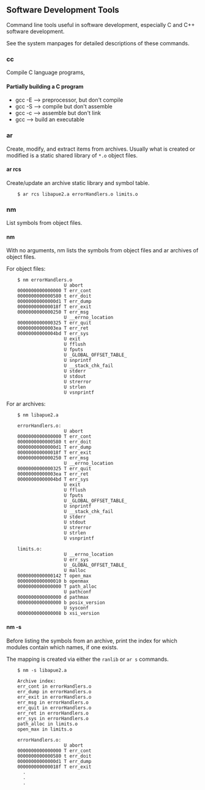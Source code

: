 ## Software Development Tools
Command line tools useful in software development, especially
C and C++ software development.

See the system manpages for detailed descriptions of these commands.
### cc
Compile C language programs,
#### Partially building a C program
* gcc -E  --> preprocessor, but don't compile
* gcc -S  --> compile but don't assemble
* gcc -c  --> assemble but don't link
* gcc     --> build an executable

### ar
Create, modify, and extract items from archives.  Usually what is
created or modified is a static shared library of `*.o` object files.
#### ar rcs
Create/update an archive static library and symbol table.
```
    $ ar rcs libapue2.a errorHandlers.o limits.o
```
### nm 
List symbols from object files.
#### nm
With no arguments, nm lists the symbols from object files
and ar archives of object files.

For object files:
```
    $ nm errorHandlers.o
                     U abort
    0000000000000000 T err_cont
    0000000000000580 t err_doit
    00000000000000d1 T err_dump
    000000000000018f T err_exit
    0000000000000250 T err_msg
                     U __errno_location
    0000000000000325 T err_quit
    00000000000003ea T err_ret
    00000000000004bd T err_sys
                     U exit
                     U fflush
                     U fputs
                     U _GLOBAL_OFFSET_TABLE_
                     U snprintf
                     U __stack_chk_fail
                     U stderr
                     U stdout
                     U strerror
                     U strlen
                     U vsnprintf
```
For ar archives:
```
    $ nm libapue2.a 

    errorHandlers.o:
                     U abort
    0000000000000000 T err_cont
    0000000000000580 t err_doit
    00000000000000d1 T err_dump
    000000000000018f T err_exit
    0000000000000250 T err_msg
                     U __errno_location
    0000000000000325 T err_quit
    00000000000003ea T err_ret
    00000000000004bd T err_sys
                     U exit
                     U fflush
                     U fputs
                     U _GLOBAL_OFFSET_TABLE_
                     U snprintf
                     U __stack_chk_fail
                     U stderr
                     U stdout
                     U strerror
                     U strlen
                     U vsnprintf

    limits.o:
                     U __errno_location
                     U err_sys
                     U _GLOBAL_OFFSET_TABLE_
                     U malloc
    0000000000000142 T open_max
    0000000000000010 b openmax
    0000000000000000 T path_alloc
                     U pathconf
    0000000000000000 d pathmax
    0000000000000000 b posix_version
                     U sysconf
    0000000000000008 b xsi_version
```
#### nm -s
Before listing the symbols from an archive, print the index for
which modules contain which names, if one exists.

The mapping is created via either the `ranlib` or `ar s` commands. 
```
    $ nm -s libapue2.a 

    Archive index:
    err_cont in errorHandlers.o
    err_dump in errorHandlers.o
    err_exit in errorHandlers.o
    err_msg in errorHandlers.o
    err_quit in errorHandlers.o
    err_ret in errorHandlers.o
    err_sys in errorHandlers.o
    path_alloc in limits.o
    open_max in limits.o

    errorHandlers.o:
                     U abort
    0000000000000000 T err_cont
    0000000000000580 t err_doit
    00000000000000d1 T err_dump
    000000000000018f T err_exit
      .
      .
      .
```
